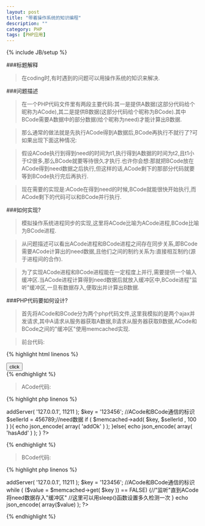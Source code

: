```yaml
---
layout: post
title: "带着操作系统的知识编程"
description: ""
category: PHP
tags: [PHP应用]
---
```

{% include JB/setup %}

###标题解释

>在coding时,有时遇到的问题可以用操作系统的知识来解决.

###问题描述

>在一个PHP代码文件里有两段主要代码:其一是提供A数据\(这部分代码给个昵称为ACode\),其二是提供B数据\(这部分代码给个昵称为BCode\).其中BCode需要A数据中的部分数据\(给个昵称为need\)才能计算出B数据.

>那么通常的做法就是先执行ACode得到A数据后,BCode再执行不就行了?可如果出现下面这种情况:

>假设ACode执行到得到need的时间为t1,执行得到A数据的时间为t2,且t1小于t2很多,那么BCode就要等待很久才执行.也许你会想:那就把BCode放在ACode得到need数据之后执行,但这样的话,ACode剩下的那部分代码就要等到BCode执行完后再执行.

>现在需要的实现是:ACode在得到need的时候,BCode就能很快开始执行,而ACode剩下的代码可以和BCode并行执行.

###如何实现?

>模拟操作系统进程同步的实现,这里将ACode比喻为ACode进程,BCode比喻为BCode进程.

>从问题描述可以看出ACode进程和BCode进程之间存在同步关系,即BCode需要ACode计算出的need数据,且他们之间的制约关系为:直接相互制约\(源于进程间的合作\).

>为了实现ACode进程和BCode进程能在一定程度上并行,需要提供一个输入缓冲区.当ACode进程计算得到need数据后就放入缓冲区中,BCode进程"监听"缓冲区,一旦有数据存入,便取出并计算出B数据.

###PHP代码要如何设计?

>首先将ACode和BCode分为两个php代码文件,这里我模拟的是两个ajax并发请求,其中A请求从服务器获取A数据,B请求从服务器获取B数据,ACode和BCode之间的"缓冲区"使用memcached实现.

>前台代码:

{% highlight html linenos %}
<!DOCTYPE html PUBLIC "-//W3C//DTD HTML 4.01 Transitional//EN" "http://www.w3.org/TR/html4/loose.dtd">
<html>
    <head>
    <meta http-equiv="Content-Type" content="text/html; charset=UTF-8">
    <title>Wp Migration</title>
        <script src="http://code.jquery.com/jquery-1.9.1.js"></script>
            <script>
                $(function(){
                    $('#myForm').on('click',function(e){
                         $.ajax({
                            url:'ACode.php',
                            data:$(this).serialize(),
                            type:'GET',
                            success:function(result){
                                $('#result').append(result);
                            }
                        });
                         $.ajax({
                            url:'BCode.php',
                            data:$(this).serialize(),
                            type:'GET',
                            success:function(result){
                                $('#result').append(result);
                            }
                        });
                        return false;
                    });
                });
        </script>
    </head>
    <body>
        <button id="myForm">click</button>
        <div id="result"></div>
    </body>
</html>
{% endhighlight %}

>ACode代码:

{% highlight php linenos %}
<?php 
    $memcached = new memcached( 'fetch' );
    $memcached->addServer( '127.0.0.1', 11211 );
    $key = '123456'; //ACode和BCode通信的标识
    $sellerId = 456789;//need数据
    if ( $memcached->add( $key, $sellerId , 100 ) ){
        echo json_encode( array( 'addOk' ) );
    }else{
        echo json_encode( array( 'hasAdd' ) );
    }
?>
{% endhighlight %}

>BCode代码:

{% highlight php linenos %}
<?php
    $memcached = new memcached( 'fetch' );
    $memcached->addServer( '127.0.0.1', 11211 );
    $key = '123456'; //ACode和BCode通信的标识
    while ( ($value = $memcached->get( $key )) == FALSE) {//"监听"直到ACode将need数据存入"缓冲区"
        //这里可以用sleep()函数设置多久检测一次
    }
    echo json_encode( array($value) );
?>
{% endhighlight %}